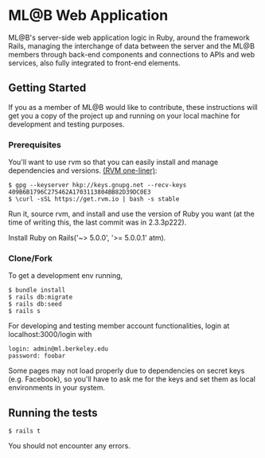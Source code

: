 # ML@B Web Application

ML@B's server-side web application logic in Ruby, around the framework Rails, managing the interchange of data between the server and the ML@B members through back-end components and connections to APIs and web services, also fully integrated to front-end elements.

## Getting Started

If you as a member of ML@B would like to contribute, these instructions will get you a copy of the project up and running on your local machine for development and testing purposes.

### Prerequisites

You'll want to use rvm so that you can easily install and manage dependencies and versions. [(RVM one-liner)](https://rvm.io):

```
$ gpg --keyserver hkp://keys.gnupg.net --recv-keys 409B6B1796C275462A1703113804BB82D39DC0E3
$ \curl -sSL https://get.rvm.io | bash -s stable
```

Run it, source rvm, and install and use the version of Ruby you want (at the time of writing this, the last commit was in 2.3.3p222).

Install Ruby on Rails('~> 5.0.0', '>= 5.0.0.1' atm).

### Clone/Fork

To get a development env running,

```
$ bundle install
$ rails db:migrate
$ rails db:seed
$ rails s
```

For developing and testing member account functionalities, login at localhost:3000/login with

```
login: admin@ml.berkeley.edu
password: foobar
```

Some pages may not load properly due to dependencies on secret keys (e.g. Facebook), so you'll have to ask me for the keys and set them as local environments in your system.

## Running the tests

```
$ rails t
```
You should not encounter any errors.
